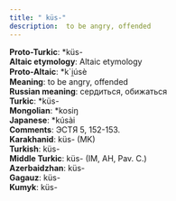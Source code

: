 ```yaml
---
title: " küs-"
description:  to be angry, offended
---
```


<strong>Proto-Turkic</strong>:  *küs-<br>
<strong>Altaic etymology</strong>:  Altaic etymology<br>
<strong> Proto-Altaic</strong>:  *k`i̯úsè<br>
<strong>Meaning</strong>:  to be angry, offended<br>
<strong>Russian meaning</strong>:  сердиться, обижаться<br>
<strong>Turkic</strong>:  *küs-<br>
<strong>Mongolian</strong>:  *kosiŋ<br>
<strong>Japanese</strong>:  *kúsài<br>
<strong>Comments</strong>:  ЭСТЯ 5, 152-153.<br>
<strong>Karakhanid</strong>:  küs- (MK)<br>
<strong>Turkish</strong>:  küs-<br>
<strong>Middle Turkic</strong>:  küs- (IM, AH, Pav. C.)<br>
<strong>Azerbaidzhan</strong>:  küs-<br>
<strong>Gagauz</strong>:  küs-<br>
<strong>Kumyk</strong>:  küs-<br>


